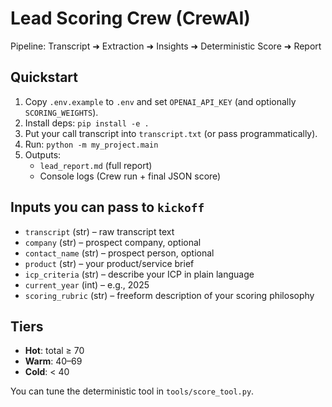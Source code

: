 # Lead Scoring Crew (CrewAI)

Pipeline: Transcript ➜ Extraction ➜ Insights ➜ Deterministic Score ➜ Report

## Quickstart
1. Copy `.env.example` to `.env` and set `OPENAI_API_KEY` (and optionally `SCORING_WEIGHTS`).
2. Install deps: `pip install -e .`
3. Put your call transcript into `transcript.txt` (or pass programmatically).
4. Run: `python -m my_project.main`
5. Outputs:
   - `lead_report.md` (full report)
   - Console logs (Crew run + final JSON score)

## Inputs you can pass to `kickoff`
- `transcript` (str) – raw transcript text
- `company` (str) – prospect company, optional
- `contact_name` (str) – prospect person, optional
- `product` (str) – your product/service brief
- `icp_criteria` (str) – describe your ICP in plain language
- `current_year` (int) – e.g., 2025
- `scoring_rubric` (str) – freeform description of your scoring philosophy

## Tiers
- **Hot**: total ≥ 70
- **Warm**: 40–69
- **Cold**: < 40

You can tune the deterministic tool in `tools/score_tool.py`.